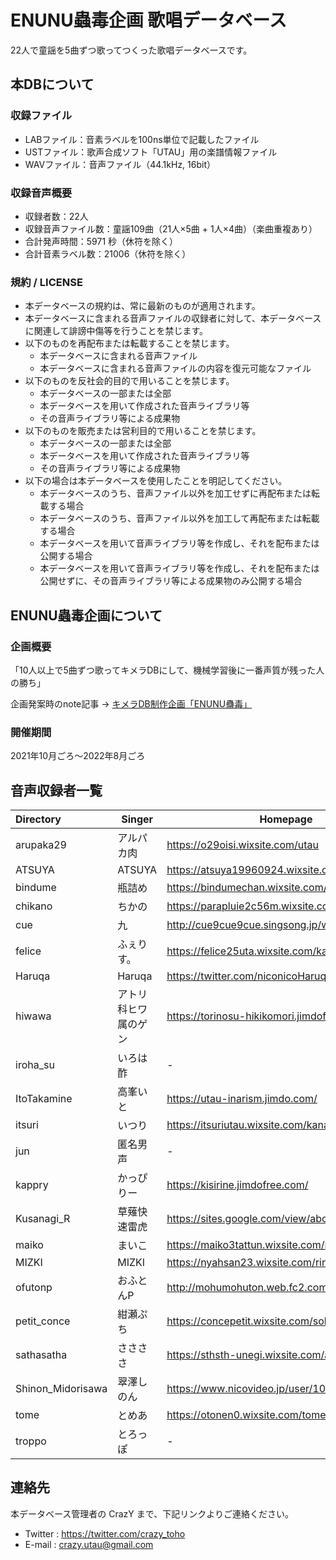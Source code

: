 # ENUNU蟲毒企画 歌唱データベース

22人で童謡を5曲ずつ歌ってつくった歌唱データベースです。

## 本DBについて

### 収録ファイル

- LABファイル：音素ラベルを100ns単位で記載したファイル
- USTファイル：歌声合成ソフト「UTAU」用の楽譜情報ファイル
- WAVファイル：音声ファイル（44.1kHz, 16bit）

### 収録音声概要

- 収録者数：22人
- 収録音声ファイル数：童謡109曲（21人×5曲 + 1人×4曲）（楽曲重複あり）
- 合計発声時間：5971 秒（休符を除く）
- 合計音素ラベル数：21006（休符を除く）

### 規約 / LICENSE

- 本データベースの規約は、常に最新のものが適用されます。
- 本データベースに含まれる音声ファイルの収録者に対して、本データベースに関連して誹謗中傷等を行うことを禁じます。
- 以下のものを再配布または転載することを禁じます。
  - 本データベースに含まれる音声ファイル
  - 本データベースに含まれる音声ファイルの内容を復元可能なファイル
- 以下のものを反社会的目的で用いることを禁じます。
  - 本データベースの一部または全部
  - 本データベースを用いて作成された音声ライブラリ等
  - その音声ライブラリ等による成果物
- 以下のものを販売または営利目的で用いることを禁じます。
  - 本データベースの一部または全部
  - 本データベースを用いて作成された音声ライブラリ等
  - その音声ライブラリ等による成果物
- 以下の場合は本データベースを使用したことを明記してください。
  - 本データベースのうち、音声ファイル以外を加工せずに再配布または転載する場合
  - 本データベースのうち、音声ファイル以外を加工して再配布または転載する場合
  - 本データベースを用いて音声ライブラリ等を作成し、それを配布または公開する場合
  - 本データベースを用いて音声ライブラリ等を作成し、それを配布または公開せずに、その音声ライブラリ等による成果物のみ公開する場合

## ENUNU蟲毒企画について

### 企画概要

「10人以上で5曲ずつ歌ってキメラDBにして、機械学習後に一番声質が残った人の勝ち」

企画発案時のnote記事 → [キメラDB制作企画「ENUNU蠱毒」](](https://note.com/crazy_utau/n/n676ad586932f))

### 開催期間

2021年10月ごろ～2022年8月ごろ

## 音声収録者一覧

| Directory         | Singer               | Homepage                                          |
| :---------------- | -------------------- | ------------------------------------------------- |
| arupaka29         | アルパカ肉           | https://o29oisi.wixsite.com/utau                  |
| ATSUYA            | ATSUYA               | https://atsuya19960924.wixsite.com/akasubaru      |
| bindume           | 瓶詰め               | https://bindumechan.wixsite.com/shigure222        |
| chikano           | ちかの               | https://parapluie2c56m.wixsite.com/mysite         |
| cue               | 九                   | http://cue9cue9cue.singsong.jp/wp/utau/           |
| felice            | ふぇりす。           | https://felice25uta.wixsite.com/kanonke/kanonsati |
| Haruqa            | Haruqa               | https://twitter.com/niconicoHaruqa                |
| hiwawa            | アトリ科ヒワ属のゲン | https://torinosu-hikikomori.jimdofree.com/        |
| iroha_su          | いろは酢             | -                                                 |
| ItoTakamine       | 高峯いと             | https://utau-inarism.jimdo.com/                   |
| itsuri            | いつり               | https://itsuriutau.wixsite.com/kanadeshia         |
| jun               | 匿名男声             | -                                                 |
| kappry            | かっぴりー           | https://kisirine.jimdofree.com/                   |
| Kusanagi_R        | 草薙快速雷虎         | https://sites.google.com/view/aboutsyoujyoin      |
| maiko             | まいこ               | https://maiko3tattun.wixsite.com/mysite           |
| MIZKI             | MIZKI                | https://nyahsan23.wixsite.com/rinkamizuki         |
| ofutonp           | おふとんP            | http://mohumohuton.web.fc2.com/                   |
| petit_conce       | 紺瀬ぷち             | https://concepetit.wixsite.com/sohkamonet         |
| sathasatha        | ささささ             | https://sthsth-unegi.wixsite.com/akine-miki/      |
| Shinon_Midorisawa | 翠澤しのん           | https://www.nicovideo.jp/user/10308824            |
| tome              | とめあ               | https://otonen0.wixsite.com/tomene6k              |
| troppo            | とろっぽ             | -                                                 |

## 連絡先

本データベース管理者の CrazY まで、下記リンクよりご連絡ください。

- Twitter : https://twitter.com/crazy_toho
- E-mail : crazy.utau@gmail.com
